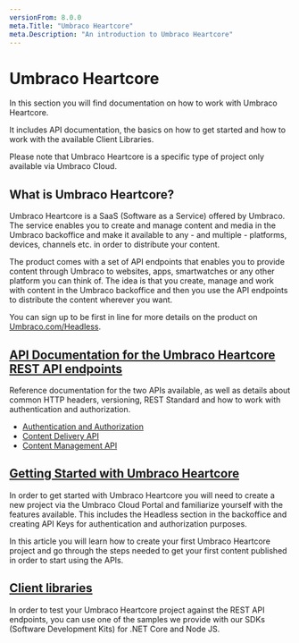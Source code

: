 ```yaml
---
versionFrom: 8.0.0
meta.Title: "Umbraco Heartcore"
meta.Description: "An introduction to Umbraco Heartcore"
---
```


# Umbraco Heartcore

In this section you will find documentation on how to work with Umbraco Heartcore.

It includes API documentation, the basics on how to get started and how to work with the available Client Libraries.

Please note that Umbraco Heartcore is a specific type of project only available via Umbraco Cloud.

## What is Umbraco Heartcore?

Umbraco Heartcore is a SaaS (Software as a Service) offered by Umbraco. The service enables you to create and manage content and media in the Umbraco backoffice and make it available to any - and multiple - platforms, devices, channels etc. in order to distribute your content. 

The product comes with a set of API endpoints that enables you to provide content through Umbraco to websites, apps, smartwatches or any other platform you can think of. The idea is that you create, manage and work with content in the Umbraco backoffice and then you use the API endpoints to distribute the content wherever you want.

You can sign up to be first in line for more details on the product on [Umbraco.com/Headless](https://umbraco.com/headless/).

## [API Documentation for the Umbraco Heartcore REST API endpoints](API-Documentation/)

Reference documentation for the two APIs available, as well as details about common HTTP headers, versioning, REST Standard and how to work with authentication and authorization.

- [Authentication and Authorization](API-Documentation/#authentication-and-authorization)
- [Content Delivery API](API-Documentation/Content-Delivery)
- [Content Management API](API-Documentation/Content-Management)

## [Getting Started with Umbraco Heartcore](Getting-Started-Cloud/)

In order to get started with Umbraco Heartcore you will need to create a new project via the Umbraco Cloud Portal and familiarize yourself with the features available. This includes the Headless section in the backoffice and creating API Keys for authentication and authorization purposes.

In this article you will learn how to create your first Umbraco Heartcore project and go through the steps needed to get your first content published in order to start using the APIs.

## [Client libraries](Client-Libraries)

In order to test your Umbraco Heartcore project against the REST API endpoints, you can use one of the samples we provide with our SDKs (Software Development Kits) for .NET Core and Node JS.

